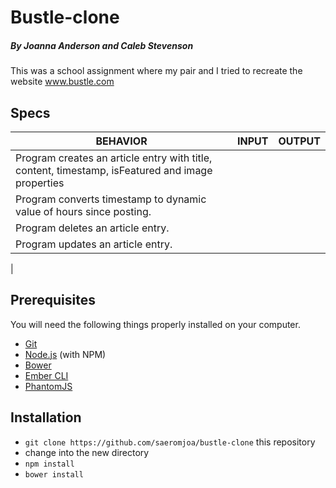 # Bustle-clone
##### By Joanna Anderson and Caleb Stevenson

This was a school assignment where my pair and I tried to recreate the website www.bustle.com

## Specs

| BEHAVIOR                                                                                         | INPUT | OUTPUT |
|--------------------------------------------------------------------------------------------------|-------|--------|
| Program creates an article entry with title, content, timestamp, isFeatured and image properties |       |        |
| Program converts timestamp to dynamic value of hours since posting.                              |       |        |
| Program deletes an article entry.                                                                |       |        |
| Program updates an article entry.                                                                |       |        |
| 

## Prerequisites

You will need the following things properly installed on your computer.

* [Git](http://git-scm.com/)
* [Node.js](http://nodejs.org/) (with NPM)
* [Bower](http://bower.io/)
* [Ember CLI](http://ember-cli.com/)
* [PhantomJS](http://phantomjs.org/)

## Installation

* `git clone https://github.com/saeromjoa/bustle-clone` this repository
* change into the new directory
* `npm install`
* `bower install`
